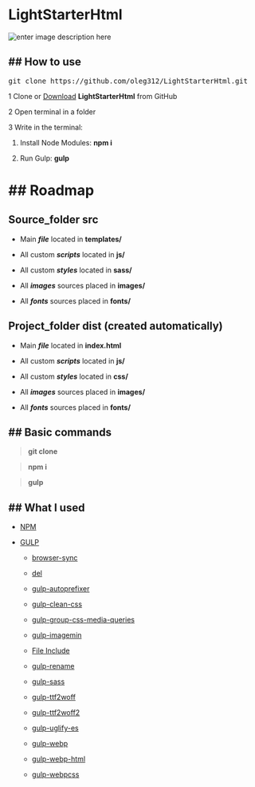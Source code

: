 # LightStarterHtml

![enter image description here](https://i.imgur.com/jUBbBD9.png)

## ## How to use
<pre>git clone https://github.com/oleg312/LightStarterHtml.git</pre>
1 Clone or <a  href="https://github.com/oleg312/LightStarterHtml/archive/main.zip">Download</a>  **LightStarterHtml** from GitHub

2 Open terminal in a folder

3 Write in the terminal:

   1) Install Node Modules: **npm i**<br>

   2) Run Gulp: **gulp**

# ## Roadmap

## Source_folder **src**

- Main **_file_** located in **templates/**

- All custom **_scripts_** located in **js/**

- All custom **_styles_** located in **sass/**

- All **_images_** sources placed in **images/**

- All **_fonts_** sources placed in **fonts/**

## Project_folder **dist** (created automatically)

- Main **_file_** located in **index.html**

- All custom **_scripts_** located in **js/**

- All custom **_styles_** located in **css/**

- All **_images_** sources placed in **images/**

- All **_fonts_** sources placed in **fonts/**

## ## Basic commands

> **git clone**

> **npm i**

> **gulp**

## ## What I used

-  <a  href="https://www.npmjs.com/">NPM</a>

-  <a  href="https://gulpjs.com/">GULP</a>

	-  <a  href="https://www.npmjs.com/package/browser-sync">browser-sync</a>

	-  <a  href="https://www.npmjs.com/package/del">del</a>

	-  <a  href="https://www.npmjs.com/package/gulp-autoprefixer">gulp-autoprefixer</a>

	-  <a  href="https://www.npmjs.com/package/gulp-clean-css">gulp-clean-css</a>

	-  <a  href="https://www.npmjs.com/package/gulp-group-css-media-queries">gulp-group-css-media-queries</a>

	-  <a  href="https://www.npmjs.com/package/gulp-imagemin">gulp-imagemin</a>

	-  <a  href="https://www.npmjs.com/package/gulp-file-include">File Include</a>

	-  <a  href="https://www.npmjs.com/package/gulp-rename">gulp-rename</a>

	-  <a  href="https://www.npmjs.com/package/gulp-sass">gulp-sass</a>

	-  <a  href="https://www.npmjs.com/package/gulp-ttf2woff">gulp-ttf2woff</a>

	-  <a  href="https://www.npmjs.com/package/gulp-ttf2woff2">gulp-ttf2woff2</a>

	-  <a  href="https://www.npmjs.com/package/gulp-uglify-es">gulp-uglify-es</a>

	-  <a  href="https://www.npmjs.com/package/gulp-webp">gulp-webp</a>
	-  <a  href="https://www.npmjs.com/package/gulp-webp-html">gulp-webp-html</a>
	-  <a  href="https://www.npmjs.com/package/gulp-webpcss">gulp-webpcss</a>
